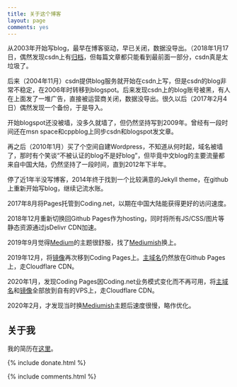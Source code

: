 ```yaml
---
title: 关于这个博客
layout: page
comments: yes
---
```


从2003年开始写blog，最早在博客驱动，早已关闭，数据没导出。（2018年1月17日，偶然发现csdn上有[归档](http://blog.csdn.net/missdeer/article/month/2004/10)，但每篇文章都只能看到最前面一部分，csdn真是太垃圾了。

后来（2004年11月）csdn提供blog服务就开始在csdn上写，但是csdn的blog非常不稳定，在2006年时转移到blogspot。后来发现csdn上的blog账号被黑，有人在上面发了一堆广告，直接被运营商关闭，数据没导出。很久以后（2017年2月4日）偶然发现一个备份，于是导入。

开始blogspot还没被墙，没多久就墙了，但仍然坚持写到2009年。曾经有一段时间还在msn space和cppblog上同步csdn和blogspot发文章。

再之后（2010年1月）买了个空间自建Wordpress，不知道从何时起，域名被墙了，那时有个笑谈“不被认证的blog不是好blog”，但毕竟中文blog的主要流量都来自中国大陆，仍然坚持了一段时间，直到2012年下半年。

停了近1年半没写博客，2014年终于找到一个比较满意的Jekyll theme，在github上重新开始写blog，继续记流水账。

2017年8月将Pages托管到Coding.net，以期在中国大陆能获得更好的访问速度。

2018年12月重新切换回Github Pages作为hosting，同时将所有JS/CSS/图片等静态资源通过jsDelivr CDN加速。

2019年9月觉得[Medium](https://medium.com/)的主题很舒服，找了[Mediumish](https://github.com/wowthemesnet/mediumish-theme-jekyll/)换上。

2019年12月，将[镜像](https://blog.minidump.info/)再次移到Coding Pages上。[主域名](https://minidump.info/blog/)仍然放在Github Pages上，走Cloudflare CDN。

2020年1月，发现Coding Pages因Coding.net业务模式变化而不再可用，将[主域名](https://minidump.info/blog/)和[镜像](https://blog.minidump.info/)全部放到自有的VPS上，走Cloudflare CDN。

2020年2月，才发现当时换[Mediumish](https://github.com/wowthemesnet/mediumish-theme-jekyll/)主题后速度很慢，略作优化。

## 关于我

我的简历在[这里](https://missdeer.github.io/fanresume/)。

{% include donate.html %}

{% include comments.html %}
